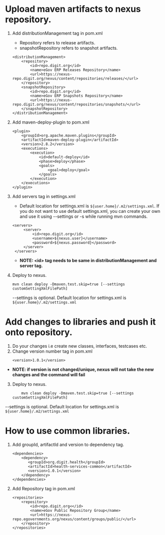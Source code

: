 # Upload maven artifacts to nexus repository.

1. Add distributionManagement tag in pom.xml
    - Repository refers to release artifacts.
    - snapshotRepository refers to snapshot artifacts.
    ```aidl
    <distributionManagement>
        <repository>
            <id>repo.digit.org</id>
            <name>eGov ERP Releases Repository</name>
            <url>https://nexus-repo.digit.org/nexus/content/repositories/releases/</url>
        </repository>
        <snapshotRepository>
            <id>repo.digit.org</id>
            <name>eGov ERP Snapshots Repository</name>
            <url>https://nexus-repo.digit.org/nexus/content/repositories/snapshots/</url>
        </snapshotRepository>
    </distributionManagement>
    ```

2. Add maven-deploy-plugin to pom.xml
    ```aidl
    <plugin>
        <groupId>org.apache.maven.plugins</groupId>
        <artifactId>maven-deploy-plugin</artifactId>
        <version>2.8.2</version>
        <executions>
            <execution>
                <id>default-deploy</id>
                <phase>deploy</phase>
                <goals>
                    <goal>deploy</goal>
                </goals>
            </execution>
        </executions>
    </plugin>
    ```

3. Add servers tag in settings.xml
    - Default location for settings.xml is ```${user.home}/.m2/settings.xml```. If you do not want to use default settings.xml, you can create your own and use it using --settings or -s while running mvn commands.
   ```aidl
   <servers>
        <server>
            <id>repo.digit.org</id>
            <username>${nexus.user}</username>
            <password>${nexus.password}</password>
        </server>
    </servers>
   ```
    - **NOTE: \<id> tag needs to be same in distributionManagement and server tag.**

4. Deploy to nexus.
   ```
   mvn clean deploy -Dmaven.test.skip=true [--settings customSettingXmlFilePath]
   ```
   --settings is optional. Default location for settings.xml is ```${user.home}/.m2/settings.xml```

# Add changes to libraries and push it onto repository.
1. Do your changes i.e create new classes, interfaces, testcases etc.
2. Change version number tag in pom.xml
    ```aidl
    <version>1.0.1</version>
    ```
- **NOTE: if version is not changed/unique, nexus will not take the new changes and the command will fail**
3. Deploy to nexus.
    ```aidl
        mvn clean deploy -Dmaven.test.skip=true [--settings customSettingXmlFilePath]
    ```
--settings is optional. Default location for settings.xml is ```${user.home}/.m2/settings.xml```

# How to use common libraries.
1. Add groupId, artifactId and version to dependency tag.
    ```aidl
    <dependencies>
        <dependency>
           <groupId>org.digit.health</groupId>
           <artifactId>health-services-common</artifactId>
           <version>1.0.1</version>
        </dependency>
    </dependencies>
    ```
2. Add Repository tag in pom.xml
    ```aidl
    <repositories>
        <repository>
            <id>repo.digit.org<</id>
            <name>eGov Public Repository Group</name>
            <url>https://nexus-repo.egovernments.org/nexus/content/groups/public/</url>
        </repository>
    </repositories>
    ```